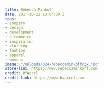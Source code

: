 ```yaml
---
title: Rebecca Minkoff
date: 2017-10-22 13:07:00 Z
tags:
- shopify
- design
- development
- e-commerce
- inspiration
- clothing
- fashion
- apparel
- womens
image: "/uploads/324-rebeccaminkoff@2x.jpg"
store-link: https://www.rebeccaminkoff.com
credit: BVAccel
credit-link: https://www.bvaccel.com
---
```


